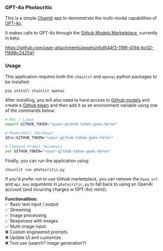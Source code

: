 ### GPT-4o Photocritic

This is a simple [Chainlit](https://chainlit.io/) app to demonstrate the multi-modal capabilities of [GPT-4o](https://openai.com/index/hello-gpt-4o/).

It makes calls to GPT-4o through the [Github Models Marketplace](https://github.com/marketplace/models), currently in beta.

https://github.com/user-attachments/assets/e5d644f3-1198-4194-bc02-f1688c2425d1

### Usage

This application requires both the `chainlit` and `openai` python packages to be installed:
```bash
pip install chainlit openai
```

After installing, you will also need to have access to [Github models](https://github.com/marketplace/models) and create a [Github token](https://github.com/settings/tokens) and then add it as an environment variable using one of the commands below:
```bash
# Mac / Linux
export GITHUB_TOKEN="<your-github-token-goes-here>"

# Powershell (Windows)
$Env:GITHUB_TOKEN="<your-github-token-goes-here>"

# Command Prompt (Windows)
set GITHUB_TOKEN="<your-github-token-goes-here>"
```

Finally, you can run the application using:
```
chainlit run photocritic.py
```

If you'd prefer not to use Github marketplace, you can remove the `base_url` and `api_key` arguments in `photocritic.py` to fall back to using an OpenAI account (and incurring charges w GPT-4o(-mini)).

**Functionalities:**   
✅ Basic text input / output  
✅ Streaming  
✅ Image processing  
✅ Responses with images  
✅ Multi-image input  
❌ Custom engineered prompts  
❌ Update UI and customize  
❌ Tool use (search? image generation?)  
